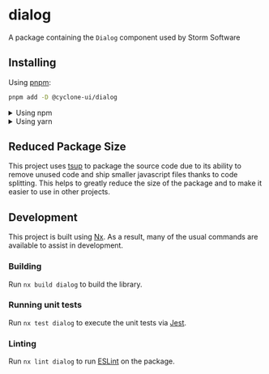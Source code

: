 <!-- START header -->
<!-- END header -->

# dialog

A package containing the `Dialog` component used by Storm Software

<!-- START doctoc -->
<!-- END doctoc -->

## Installing

Using [pnpm](http://pnpm.io):

```bash
pnpm add -D @cyclone-ui/dialog
```

<details>
  <summary>Using npm</summary>

```bash
npm install -D @cyclone-ui/dialog
```

</details>

<details>
  <summary>Using yarn</summary>

```bash
yarn add -D @cyclone-ui/dialog
```

</details>

## Reduced Package Size

This project uses [tsup](https://tsup.egoist.dev/) to package the source code due to its ability to remove unused code and ship smaller javascript files thanks to code splitting. This helps to greatly reduce the size of the package and to make it easier to use in other projects.

## Development

This project is built using [Nx](https://nx.dev). As a result, many of the usual commands are available to assist in development.

### Building

Run `nx build dialog` to build the library.

### Running unit tests

Run `nx test dialog` to execute the unit tests via [Jest](https://jestjs.io).

### Linting

Run `nx lint dialog` to run [ESLint](https://eslint.org/) on the package.

<!-- START footer -->
<!-- END footer -->
